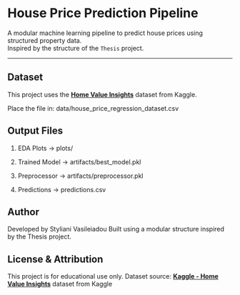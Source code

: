 # House Price Prediction Pipeline

A modular machine learning pipeline to predict house prices using structured property data.  
Inspired by the structure of the `Thesis` project.

---

## Dataset

This project uses the **[Home Value Insights](https://www.kaggle.com/datasets/prokshitha/home-value-insights?resource=download)** dataset from Kaggle.

Place the file in:
data/house_price_regression_dataset.csv

## Output Files
1. EDA Plots → plots/

2. Trained Model → artifacts/best_model.pkl

3. Preprocessor → artifacts/preprocessor.pkl

4. Predictions → predictions.csv

## Author
Developed by Styliani Vasileiadou
Built using a modular structure inspired by the Thesis project.



## License & Attribution
This project is for educational use only.
Dataset source: **[Kaggle - Home Value Insights](https://www.kaggle.com/datasets/prokshitha/home-value-insights?resource=download)** dataset from Kaggle
